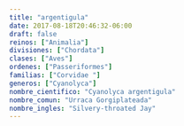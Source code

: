 ```yaml
---
title: "argentigula"
date: 2017-08-18T20:46:32-06:00
draft: false
reinos: ["Animalia"]
divisiones: ["Chordata"]
clases: ["Aves"]
ordenes: ["Passeriformes"]
familias: ["Corvidae "]
generos: ["Cyanolyca"]
nombre_cientifico: "Cyanolyca argentigula"
nombre_comun: "Urraca Gorgiplateada"
nombre_ingles: "Silvery-throated Jay"
---
```

